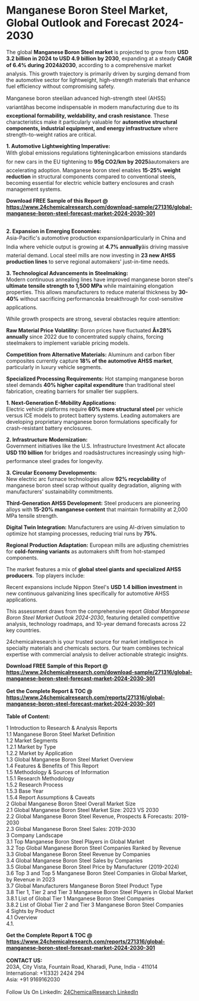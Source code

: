 <h1>Manganese Boron Steel Market, Global Outlook and Forecast 2024-2030</h1><p>The global <strong>Manganese Boron Steel market</strong> is projected to grow from <strong>USD 3.2 billion in 2024 to USD 4.9 billion by 2030</strong>, expanding at a steady <strong>CAGR of 6.4% during 2024â2030</strong>, according to a comprehensive market analysis. This growth trajectory is primarily driven by surging demand from the automotive sector for lightweight, high-strength materials that enhance fuel efficiency without compromising safety.</p><p>Manganese boron steelâan advanced high-strength steel (AHSS) variantâhas become indispensable in modern manufacturing due to its <strong>exceptional formability, weldability, and crash resistance</strong>. These characteristics make it particularly valuable for <strong>automotive structural components, industrial equipment, and energy infrastructure</strong> where strength-to-weight ratios are critical.</p><p><strong>1. Automotive Lightweighting Imperative:</strong><br>
With global emissions regulations tighteningâcarbon emissions standards for new cars in the EU tightening to <strong>95g CO2/km by 2025</strong>âautomakers are accelerating adoption. Manganese boron steel enables <strong>15-25% weight reduction</strong> in structural components compared to conventional steels, becoming essential for electric vehicle battery enclosures and crash management systems.</p><div><b>Download FREE Sample of this Report @ 
            <a href="https://www.24chemicalresearch.com/download-sample/271316/global-manganese-boron-steel-forecast-market-2024-2030-301">
            https://www.24chemicalresearch.com/download-sample/271316/global-manganese-boron-steel-forecast-market-2024-2030-301</a></b></div><br><p><strong>2. Expansion in Emerging Economies:</strong><br>
Asia-Pacific's automotive production expansionâparticularly in China and India where vehicle output is growing at <strong>4.7% annually</strong>âis driving massive material demand. Local steel mills are now investing in <strong>23 new AHSS production lines</strong> to serve regional automakers' just-in-time needs.</p><p><strong>3. Technological Advancements in Steelmaking:</strong><br>
Modern continuous annealing lines have improved manganese boron steel's <strong>ultimate tensile strength to 1,500 MPa</strong> while maintaining elongation properties. This allows manufacturers to reduce material thickness by <strong>30-40%</strong> without sacrificing performanceâa breakthrough for cost-sensitive applications.</p><p>While growth prospects are strong, several obstacles require attention:</p><p><strong>Raw Material Price Volatility:</strong> Boron prices have fluctuated <strong>Â±28% annually</strong> since 2022 due to concentrated supply chains, forcing steelmakers to implement variable pricing models.</p><p><strong>Competition from Alternative Materials:</strong> Aluminum and carbon fiber composites currently capture <strong>18% of the automotive AHSS market</strong>, particularly in luxury vehicle segments.</p><p><strong>Specialized Processing Requirements:</strong> Hot stamping manganese boron steel demands <strong>40% higher capital expenditure</strong> than traditional steel fabrication, creating barriers for smaller tier suppliers.</p><p><strong>1. Next-Generation E-Mobility Applications:</strong><br>
Electric vehicle platforms require <strong>60% more structural steel</strong> per vehicle versus ICE models to protect battery systems. Leading automakers are developing proprietary manganese boron formulations specifically for crash-resistant battery enclosures.</p><p><strong>2. Infrastructure Modernization:</strong><br>
Government initiatives like the U.S. Infrastructure Investment Act allocate <strong>USD 110 billion</strong> for bridges and roadsâstructures increasingly using high-performance steel grades for longevity.</p><p><strong>3. Circular Economy Developments:</strong><br>
New electric arc furnace technologies allow <strong>92% recyclability</strong> of manganese boron steel scrap without quality degradation, aligning with manufacturers' sustainability commitments.</p><p><strong>Third-Generation AHSS Development:</strong> Steel producers are pioneering alloys with <strong>15-20% manganese content</strong> that maintain formability at 2,000 MPa tensile strength.</p><p><strong>Digital Twin Integration:</strong> Manufacturers are using AI-driven simulation to optimize hot stamping processes, reducing trial runs by <strong>75%</strong>.</p><p><strong>Regional Production Adaptation:</strong> European mills are adjusting chemistries for <strong>cold-forming variants</strong> as automakers shift from hot-stamped components.</p><p>The market features a mix of <strong>global steel giants and specialized AHSS producers</strong>. Top players include:</p><p>Recent expansions include Nippon Steel's <strong>USD 1.4 billion investment</strong> in new continuous galvanizing lines specifically for automotive AHSS applications.</p><p>This assessment draws from the comprehensive report <em>Global Manganese Boron Steel Market Outlook 2024-2030</em>, featuring detailed competitive analysis, technology roadmaps, and 10-year demand forecasts across 22 key countries.</p><p>24chemicalresearch is your trusted source for market intelligence in specialty materials and chemicals sectors. Our team combines technical expertise with commercial analysis to deliver actionable strategic insights.</p><div><b>Download FREE Sample of this Report @ 
            <a href="https://www.24chemicalresearch.com/download-sample/271316/global-manganese-boron-steel-forecast-market-2024-2030-301">
            https://www.24chemicalresearch.com/download-sample/271316/global-manganese-boron-steel-forecast-market-2024-2030-301</a></b></div><br><div><b>Get the Complete Report & TOC @ 
            <a href="https://www.24chemicalresearch.com/reports/271316/global-manganese-boron-steel-forecast-market-2024-2030-301">
            https://www.24chemicalresearch.com/reports/271316/global-manganese-boron-steel-forecast-market-2024-2030-301</a></b></div><br>
            <b>Table of Content:</b><p>1 Introduction to Research & Analysis Reports<br />
    1.1 Manganese Boron Steel Market Definition<br />
    1.2 Market Segments<br />
        1.2.1 Market by Type<br />
        1.2.2 Market by Application<br />
    1.3 Global Manganese Boron Steel Market Overview<br />
    1.4 Features & Benefits of This Report<br />
    1.5 Methodology & Sources of Information<br />
        1.5.1 Research Methodology<br />
        1.5.2 Research Process<br />
        1.5.3 Base Year<br />
        1.5.4 Report Assumptions & Caveats<br />
2 Global Manganese Boron Steel Overall Market Size<br />
    2.1 Global Manganese Boron Steel Market Size: 2023 VS 2030<br />
    2.2 Global Manganese Boron Steel Revenue, Prospects & Forecasts: 2019-2030<br />
    2.3 Global Manganese Boron Steel Sales: 2019-2030<br />
3 Company Landscape<br />
    3.1 Top Manganese Boron Steel Players in Global Market<br />
    3.2 Top Global Manganese Boron Steel Companies Ranked by Revenue<br />
    3.3 Global Manganese Boron Steel Revenue by Companies<br />
    3.4 Global Manganese Boron Steel Sales by Companies<br />
    3.5 Global Manganese Boron Steel Price by Manufacturer (2019-2024)<br />
    3.6 Top 3 and Top 5 Manganese Boron Steel Companies in Global Market, by Revenue in 2023<br />
    3.7 Global Manufacturers Manganese Boron Steel Product Type<br />
    3.8 Tier 1, Tier 2 and Tier 3 Manganese Boron Steel Players in Global Market<br />
        3.8.1 List of Global Tier 1 Manganese Boron Steel Companies<br />
        3.8.2 List of Global Tier 2 and Tier 3 Manganese Boron Steel Companies<br />
4 Sights by Product<br />
    4.1 Overview<br />
        4.1.</p><div><b>Get the Complete Report & TOC @ 
            <a href="https://www.24chemicalresearch.com/reports/271316/global-manganese-boron-steel-forecast-market-2024-2030-301">
            https://www.24chemicalresearch.com/reports/271316/global-manganese-boron-steel-forecast-market-2024-2030-301</a></b></div><br><b>CONTACT US:</b><br>
            203A, City Vista, Fountain Road, Kharadi, Pune, India - 411014<br>
            International: +1(332) 2424 294<br>
            Asia: +91 9169162030 <br><br>
            Follow Us On LinkedIn: <a href="https://www.linkedin.com/company/24chemicalresearch/">24ChemicalResearch LinkedIn</a>